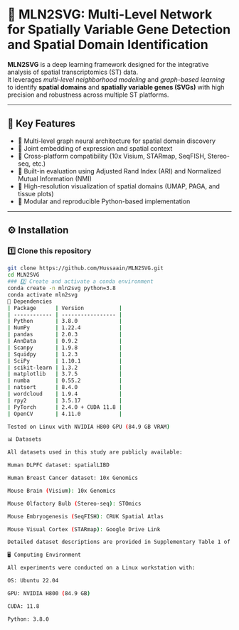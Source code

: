 # 🧬 MLN2SVG: Multi-Level Network for Spatially Variable Gene Detection and Spatial Domain Identification

**MLN2SVG** is a deep learning framework designed for the integrative analysis of spatial transcriptomics (ST) data.  
It leverages *multi-level neighborhood modeling* and *graph-based learning* to identify **spatial domains** and **spatially variable genes (SVGs)** with high precision and robustness across multiple ST platforms.

---

## 🚀 Key Features

- 🔹 Multi-level graph neural architecture for spatial domain discovery  
- 🔹 Joint embedding of expression and spatial context  
- 🔹 Cross-platform compatibility (10x Visium, STARmap, SeqFISH, Stereo-seq, etc.)  
- 🔹 Built-in evaluation using Adjusted Rand Index (ARI) and Normalized Mutual Information (NMI)  
- 🔹 High-resolution visualization of spatial domains (UMAP, PAGA, and tissue plots)  
- 🔹 Modular and reproducible Python-based implementation  

---

## ⚙️ Installation

### 1️⃣ Clone this repository
```bash
git clone https://github.com/Hussaain/MLN2SVG.git
cd MLN2SVG
### 2️⃣ Create and activate a conda environment
conda create -n mln2svg python=3.8
conda activate mln2svg
🧠 Dependencies
| Package      | Version           |
| ------------ | ----------------- |
| Python       | 3.8.0             |
| NumPy        | 1.22.4            |
| pandas       | 2.0.3             |
| AnnData      | 0.9.2             |
| Scanpy       | 1.9.8             |
| Squidpy      | 1.2.3             |
| SciPy        | 1.10.1            |
| scikit-learn | 1.3.2             |
| matplotlib   | 3.7.5             |
| numba        | 0.55.2            |
| natsort      | 8.4.0             |
| wordcloud    | 1.9.4             |
| rpy2         | 3.5.17            |
| PyTorch      | 2.4.0 + CUDA 11.8 |
| OpenCV       | 4.11.0            |

Tested on Linux with NVIDIA H800 GPU (84.9 GB VRAM)

📊 Datasets

All datasets used in this study are publicly available:

Human DLPFC dataset: spatialLIBD

Human Breast Cancer dataset: 10x Genomics

Mouse Brain (Visium): 10x Genomics

Mouse Olfactory Bulb (Stereo-seq): STOmics

Mouse Embryogenesis (SeqFISH): CRUK Spatial Atlas

Mouse Visual Cortex (STARmap): Google Drive Link

Detailed dataset descriptions are provided in Supplementary Table 1 of the manuscript.

🖥️ Computing Environment

All experiments were conducted on a Linux workstation with:

OS: Ubuntu 22.04

GPU: NVIDIA H800 (84.9 GB)

CUDA: 11.8

Python: 3.8.0

